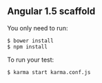 ## Angular 1.5 scaffold

You only need to run:
```
$ bower install
$ npm install
```

To run your test:
```
$ karma start karma.conf.js
```
